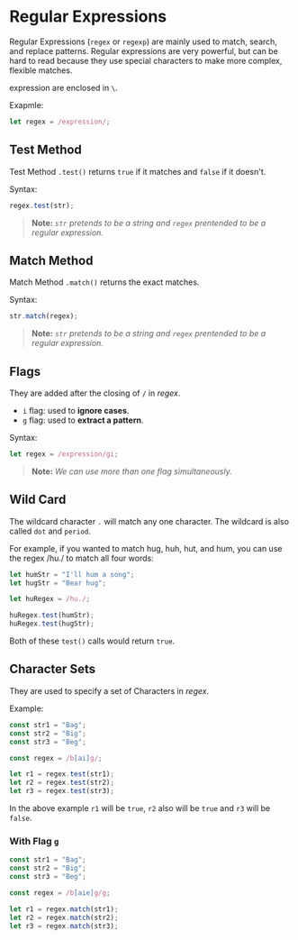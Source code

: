 # Regular Expressions
Regular Expressions (`regex` or `regexp`) are mainly used to match, search, and replace patterns. Regular expressions are very powerful, but can be hard to read because they use special characters to make more complex, flexible matches.

expression are enclosed in `\`. 

Exapmle:
```javascript
let regex = /expression/;
```

## Test Method
Test Method `.test()` returns `true` if it matches and `false` if it doesn't.

Syntax:
```javascript
regex.test(str);
```
>**Note:** *`str` pretends to be a string and `regex` prentended to be a regular expression.*

## Match Method
Match Method `.match()` returns the exact matches.

Syntax:
```javascript
str.match(regex);
```
>**Note:** *`str` pretends to be a string and `regex` prentended to be a regular expression.*

## Flags
They are added after the closing of `/` in *regex*.

- `i` flag: used to **ignore cases**.
- `g` flag: used to **extract a pattern**.

Syntax:
```javascript
let regex = /expression/gi;
```
>**Note:** *We can use more than one flag simultaneously.*

## Wild Card
The wildcard character `.` will match any one character. The wildcard is also called `dot` and `period`.

For example, if you wanted to match hug, huh, hut, and hum, you can use the regex /hu./ to match all four words:
```javascript
let humStr = "I'll hum a song";
let hugStr = "Bear hug";

let huRegex = /hu./;

huRegex.test(humStr);
huRegex.test(hugStr);
```
Both of these `test()` calls would return `true`.

## Character Sets
They are used to specify a set of Characters in *regex*.

Example:
```javascript
const str1 = "Bag";
const str2 = "Big";
const str3 = "Beg";

const regex = /b[ai]g/;

let r1 = regex.test(str1);
let r2 = regex.test(str2);
let r3 = regex.test(str3);
```
In the above example `r1` will be `true`, `r2` also will be `true` and `r3` will be `false`.

### With Flag `g`
```javascript
const str1 = "Bag";
const str2 = "Big";
const str3 = "Beg";

const regex = /b[aie]g/g;

let r1 = regex.match(str1);
let r2 = regex.match(str2);
let r3 = regex.match(str3);
```